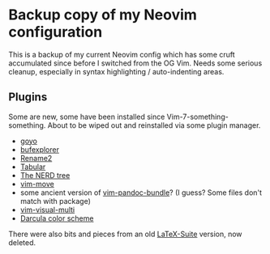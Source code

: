 # Backup copy of my Neovim configuration

This is a backup of my current Neovim config which has some cruft accumulated since before I switched from the OG Vim. Needs some serious cleanup, especially in syntax highlighting / auto-indenting areas.

## Plugins

Some are new, some have been installed since Vim-7-something-something. About to be wiped out and reinstalled via some plugin manager.

- [goyo](https://github.com/junegunn/goyo.vim)
- [bufexplorer](https://www.vim.org/scripts/script.php?script_id=42)
- [Rename2](https://www.vim.org/scripts/script.php?script_id=2724)
- [Tabular](https://www.vim.org/scripts/script.php?script_id=3464)
- [The NERD tree](https://www.vim.org/scripts/script.php?script_id=1658)
- [vim-move](https://github.com/matze/vim-move)
- some ancient version of [vim-pandoc-bundle](https://www.vim.org/scripts/script.php?script_id=5088)? (I guess? Some files don't match with package)
- [vim-visual-multi](https://github.com/mg979/vim-visual-multi)
- [Darcula color scheme](https://github.com/doums/darcula)

There were also bits and pieces from an old [LaTeX-Suite](https://sourceforge.net/projects/vim-latex/) version, now deleted.

